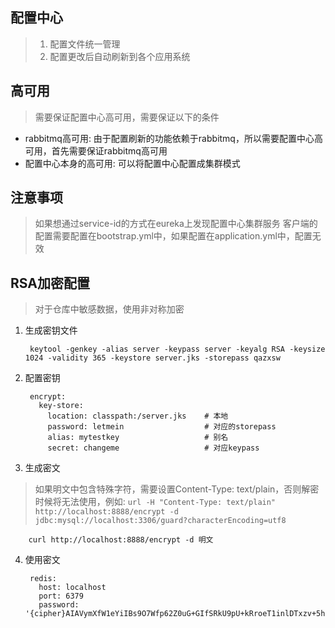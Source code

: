 ## 配置中心
> 1. 配置文件统一管理
> 2. 配置更改后自动刷新到各个应用系统

## 高可用

> 需要保证配置中心高可用，需要保证以下的条件

* rabbitmq高可用: 由于配置刷新的功能依赖于rabbitmq，所以需要配置中心高可用，首先需要保证rabbitmq高可用
* 配置中心本身的高可用: 可以将配置中心配置成集群模式

## 注意事项

> 如果想通过service-id的方式在eureka上发现配置中心集群服务
> 客户端的配置需要配置在bootstrap.yml中，如果配置在application.yml中，配置无效

## RSA加密配置

> 对于仓库中敏感数据，使用非对称加密

1. 生成密钥文件

        keytool -genkey -alias server -keypass server -keyalg RSA -keysize 1024 -validity 365 -keystore server.jks -storepass qazxsw
        
2. 配置密钥

        encrypt:
          key-store:
            location: classpath:/server.jks    # 本地
            password: letmein                  # 对应的storepass
            alias: mytestkey                   # 别名
            secret: changeme                   # 对应keypass
            
3. 生成密文

> 如果明文中包含特殊字符，需要设置Content-Type: text/plain，否则解密时候将无法使用，例如:
> `url -H "Content-Type: text/plain" http://localhost:8888/encrypt -d jdbc:mysql://localhost:3306/guard?characterEncoding=utf8`

        curl http://localhost:8888/encrypt -d 明文
        
4. 使用密文
    
    
        redis:
          host: localhost
          port: 6379
          password: '{cipher}AIAVymXfW1eYiIBs9O7Wfp62Z0uG+GIfSRkU9pU+kRroeT1inlDTxzv+5hSgUb5hKNQgumjAwBqr2Y8LoSE5r+zocr3T5DPAfk81YW/fMa2SBU3ZCoJ/pwmfiQxTSQKrRFoApiMhvO8rNSJwYLikDDushSuStjburqnlBlWmESCcRJlFCWr3FN87UnImP/AJ1yQmsi7oQS2WANGyLVcPWyfX'